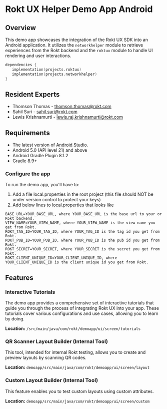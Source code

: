 # Rokt UX Helper Demo App Android

## Overview

This demo app showcases the integration of the Rokt UX SDK into an Android application. It utilizes the `networkhelper` module to retrieve experiences from the Rokt backend and the `roktux` module to handle UI rendering and user interactions.

```kotlin
dependencies {
   implementation(projects.roktux)
   implementation(projects.networkhelper)
}
```

## Resident Experts

-   Thomson Thomas - <thomson.thomas@rokt.com>
-   Sahil Suri - <sahil.suri@rokt.com>
-   Lewis Krishnamurti - <lewis.raj.krishnamurti@rokt.com>

## Requirements

-   The latest version of [Android Studio](https://developer.android.com/studio).
-   Android 5.0 (API level 21) and above
-   Android Gradle Plugin 8.1.2
-   Gradle 8.9+

### Configure the app

To run the demo app, you'll have to:

1. Add a file local.properties in the root project (this file should NOT be under version control to protect your keys)
2. Add below lines to local.properties that looks like

```text
BASE_URL=YOUR_BASE_URL, where YOUR_BASE_URL is the base url to your or Rokt backend.
VIEW_NAME=YOUR_VIEW_NAME, where YOUR_VIEW_NAME is the view name you get from Rokt.
ROKT_TAG_ID=YOUR_TAG_ID, where YOUR_TAG_ID is the tag id you get from Rokt.
ROKT_PUB_ID=YOUR_PUB_ID, where YOUR_PUB_ID is the pub id you get from Rokt.
ROKT_SECRET=YOUR_SECRET, where YOUR_SECRET is the secret you get from Rokt.
ROKT_CLIENT_UNIQUE_ID=YOUR_CLIENT_UNIQUE_ID, where YOUR_CLIENT_UNIQUE_ID is the client unique id you get from Rokt.
```

## Features

### Interactive Tutorials

The demo app provides a comprehensive set of interactive tutorials that guide you through the process of integrating Rokt UX into your app. These tutorials cover various configurations and use cases, allowing you to learn by doing.

**Location:** `/src/main/java/com/rokt/demoapp/ui/screen/tutorials`

### QR Scanner Layout Builder (Internal Tool)

This tool, intended for internal Rokt testing, allows you to create and preview layouts by scanning QR codes.

**Location:** `demoapp/src/main/java/com/rokt/demoapp/ui/screen/layout`

### Custom Layout Builder (Internal Tool)

This feature enables you to test custom layouts using custom attributes.

**Location:** `demoapp/src/main/java/com/rokt/demoapp/ui/screen/custom`
